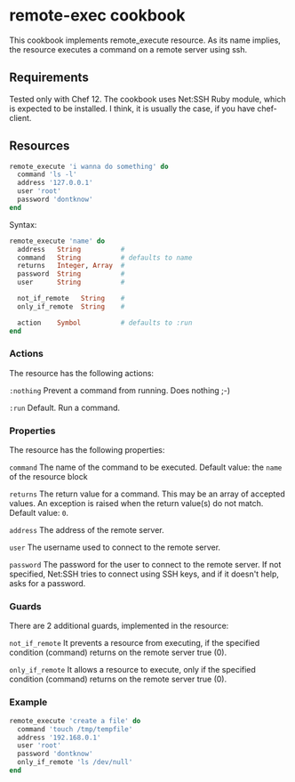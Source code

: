 # remote-exec cookbook

This cookbook implements remote_execute resource. As its name implies, the resource
executes a command on a remote server using ssh.

## Requirements

Tested only with Chef 12. The cookbook uses Net:SSH Ruby module, which is expected
to be installed. I think, it is usually the case, if you have chef-client.

## Resources

````ruby
remote_execute 'i wanna do something' do
  command 'ls -l'
  address '127.0.0.1'
  user 'root'
  password 'dontknow'
end
````

Syntax:

````ruby
remote_execute 'name' do
  address   String          #
  command   String          # defaults to name
  returns   Integer, Array  #
  password  String          #
  user      String          #

  not_if_remote   String    #
  only_if_remote  String    #

  action    Symbol          # defaults to :run
end
````

### Actions

The resource has the following actions:

`:nothing`
  Prevent a command from running. Does nothing ;-)

`:run`
  Default. Run a command.

### Properties

The resource has the following properties:

`command`
  The name of the command to be executed. Default value: the `name` of the resource block

`returns`
  The return value for a command. This may be an array of accepted values. An exception is raised when the return value(s) do not match. Default value: `0`.

`address`
  The address of the remote server.

`user`
  The username used to connect to the remote server.

`password`
  The password for the user to connect to the remote server. If not specified, Net:SSH tries to connect using SSH keys, and if it doesn't help, asks for a password.

### Guards

There are 2 additional guards, implemented in the resource:

`not_if_remote`
  It prevents a resource from executing, if the specified condition (command) returns on the remote server true (0).

`only_if_remote`
  It allows a resource to execute, only if the specified condition (command) returns on the remote server true (0).

### Example

````ruby
remote_execute 'create a file' do
  command 'touch /tmp/tempfile'
  address '192.168.0.1'
  user 'root'
  password 'dontknow'
  only_if_remote 'ls /dev/null'
end
````
